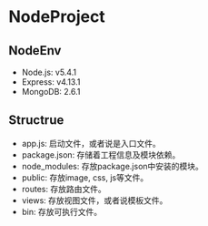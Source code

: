 # NodeProject
## NodeEnv
- Node.js: v5.4.1
- Express: v4.13.1
- MongoDB: 2.6.1

## Structrue
- app.js: 启动文件，或者说是入口文件。
- package.json: 存储着工程信息及模块依赖。
- node_modules: 存放package.json中安装的模块。
- public: 存放image, css, js等文件。
- routes: 存放路由文件。
- views: 存放视图文件，或者说模板文件。
- bin: 存放可执行文件。
